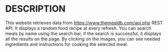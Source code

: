 # DESCRIPTION

This website retrieves data from https://www.themealdb.com/api.php REST API. It displays a random food recipe at every refresh. You can search meals by name using the search bar, if the search is successful, it displays all the results on the page. By clicking on the images, you can see needed ingredients and instructions for cooking the selected meal.
